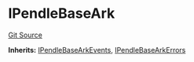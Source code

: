# IPendleBaseArk
[Git Source](https://github.com/OasisDEX/summer-earn-protocol/blob/02b633fc64591288020c32f3fcb6421ab62209d5/src/interfaces/arks/IPendleBaseArk.sol)

**Inherits:**
[IPendleBaseArkEvents](/src/events/arks/IPendleBaseArkEvents.sol/interface.IPendleBaseArkEvents.md), [IPendleBaseArkErrors](/src/errors/arks/IPendleBaseArkErrors.sol/interface.IPendleBaseArkErrors.md)


